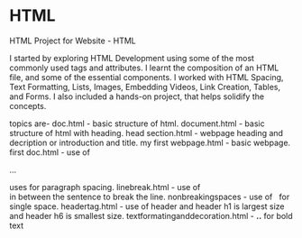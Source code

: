 # HTML
HTML Project for Website - HTML 

I started by exploring HTML Development using some of the most commonly used tags and attributes. I learnt the composition of an HTML file, and some of the
essential components. I worked with HTML Spacing, Text Formatting, Lists, Images, Embedding Videos, Link Creation, Tables, and Forms. I also included a
hands-on project, that helps solidify the concepts.

topics are- 
doc.html - basic structure of html.
document.html - basic structure of html with heading.
head section.html - webpage heading and decription or introduction and title.
my first webpage.html - basic webpage.
first doc.html - use of <p> ... </p> uses for paragraph spacing.
linebreak.html - use of <br> in between the sentence to break the line.
nonbreakingspaces - use of &nbsp; for single space.
headertag.html - use of header and header h1 is largest size and header h6 is smallest size.
textformatinganddecoration.html - <strong>..</strong> for bold text
